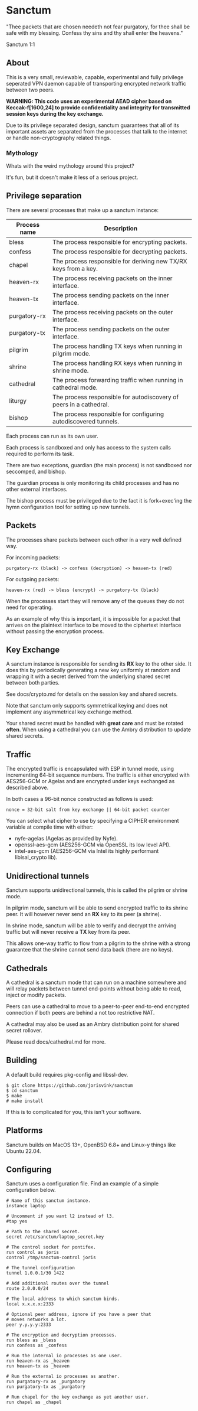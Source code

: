 # Sanctum

"Thee packets that are chosen needeth not fear purgatory, for thee
shall be safe with my blessing. Confess thy sins and thy shall enter
the heavens."

Sanctum 1:1

## About

This is a very small, reviewable, capable, experimental and fully privilege
seperated VPN daemon capable of transporting encrypted network traffic
between two peers.

**WARNING: This code uses an experimental AEAD cipher based on
Keccak-f[1600,24] to provide confidentiality and integrity
for transmitted session keys during the key exchange.**

Due to its privilege separated design, sanctum guarantees that
all of its important assets are separated from the processes
that talk to the internet or handle non-cryptography related
things.

### Mythology

Whats with the weird mythology around this project?

It's fun, but it doesn't make it less of a serious project.

## Privilege separation

There are several processes that make up a sanctum instance:

| Process name | Description  |
| ------------ | ------------ |
| bless | The process responsible for encrypting packets.
| confess | The process responsible for decrypting packets.
| chapel | The process responsible for deriving new TX/RX keys from a key.
| heaven-rx | The process receiving packets on the inner interface.
| heaven-tx | The process sending packets on the inner interface.
| purgatory-rx | The process receiving packets on the outer interface.
| purgatory-tx | The process sending packets on the outer interface.
| pilgrim | The process handling TX keys when running in pilgrim mode.
| shrine | The process handling RX keys when running in shrine mode.
| cathedral | The process forwarding traffic when running in cathedral mode.
| liturgy | The process responsible for autodiscovery of peers in a cathedral.
| bishop | The process responsible for configuring autodiscovered tunnels.

Each process can run as its own user.

Each process is sandboxed and only has access to the system calls
required to perform its task.

There are two exceptions, guardian (the main process) is not sandboxed
nor seccomped, and bishop.

The guardian process is only monitoring its child processes and has no
other external interfaces.

The bishop process must be privileged due to the fact it is fork+exec'ing
the hymn configuration tool for setting up new tunnels.

## Packets

The processes share packets between each other in a very well defined way.

For incoming packets:

```
purgatory-rx (black) -> confess (decryption) -> heaven-tx (red)
```

For outgoing packets:

```
heaven-rx (red) -> bless (encrypt) -> purgatory-tx (black)
```

When the processes start they will remove any of the queues they do not
need for operating.

As an example of why this is important, it is impossible for a packet
that arrives on the plaintext interface to be moved to the ciphertext
interface without passing the encryption process.

## Key Exchange

A sanctum instance is responsible for sending its **RX** key to
the other side. It does this by periodically generating a new
key uniformly at random and wrapping it with a secret derived
from the underlying shared secret between both parties.

See docs/crypto.md for details on the session key and shared secrets.

Note that sanctum only supports symmetrical keying and does not
implement any asymmetrical key exchange method.

Your shared secret must be handled with **great care** and
must be rotated **often**. When using a cathedral you can use
the Ambry distribution to update shared secrets.

## Traffic

The encrypted traffic is encapsulated with ESP in tunnel mode, using
incrementing 64-bit sequence numbers. The traffic is either encrypted
with AES256-GCM or Agelas and are encrypted under keys exchanged as described
above.

In both cases a 96-bit nonce constructed as follows is used:

```
nonce = 32-bit salt from key exchange || 64-bit packet counter
```

You can select what cipher to use by specifying a CIPHER environment
variable at compile time with either:

- nyfe-agelas (Agelas as provided by Nyfe).
- openssl-aes-gcm (AES256-GCM via OpenSSL its low level API).
- intel-aes-gcm (AES256-GCM via Intel its highly performant libisal_crypto lib).

## Unidirectional tunnels

Sanctum supports unidirectional tunnels, this is called the pilgrim
or shrine mode.

In pilgrim mode, sanctum will be able to send encrypted traffic to its
shrine peer. It will however never send an **RX** key to its peer (a shrine).

In shrine mode, sanctum will be able to verify and decrypt the arriving traffic
but will never receive a **TX** key from its peer.

This allows one-way traffic to flow from a pilgrim to the shrine
with a strong guarantee that the shrine cannot send data back
(there are no keys).

## Cathedrals

A cathedral is a sanctum mode that can run on a machine somewhere
and will relay packets between tunnel end-points without being able
to read, inject or modify packets.

Peers can use a cathedral to move to a peer-to-peer end-to-end encrypted
connection if both peers are behind a not too restrictive NAT.

A cathedral may also be used as an Ambry distribution point for
shared secret rollover.

Please read docs/cathedral.md for more.

## Building

A default build requires pkg-config and libssl-dev.

```
$ git clone https://github.com/jorisvink/sanctum
$ cd sanctum
$ make
# make install
```

If this is to complicated for you, this isn't your software.

## Platforms

Sanctum builds on MacOS 13+, OpenBSD 6.8+ and Linux-y things like Ubuntu 22.04.

## Configuring

Sanctum uses a configuration file. Find an example of
a simple configuration below.

```config
# Name of this sanctum instance.
instance laptop

# Uncomment if you want l2 instead of l3.
#tap yes

# Path to the shared secret.
secret /etc/sanctum/laptop_secret.key

# The control socket for pontifex.
run control as joris
control /tmp/sanctum-control joris

# The tunnel configuration
tunnel 1.0.0.1/30 1422

# Add additional routes over the tunnel
route 2.0.0.0/24

# The local address to which sanctum binds.
local x.x.x.x:2333

# Optional peer address, ignore if you have a peer that
# moves networks a lot.
peer y.y.y.y:2333

# The encryption and decryption processes.
run bless as _bless
run confess as _confess

# Run the internal io processes as one user.
run heaven-rx as _heaven
run heaven-tx as _heaven

# Run the external io processes as another.
run purgatory-rx as _purgatory
run purgatory-tx as _purgatory

# Run chapel for the key exchange as yet another user.
run chapel as _chapel
```
